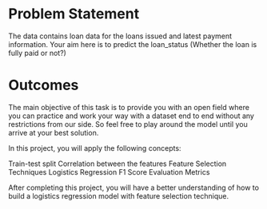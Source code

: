 # Problem Statement

The data contains loan data for the loans issued and latest payment information. Your aim here is to predict the loan_status (Whether the loan is fully paid or not?)

# Outcomes

The main objective of this task is to provide you with an open field where you can practice and work your way with a dataset end to end without any restrictions from our side. So feel free to play around the model until you arrive at your best solution.

In this project, you will apply the following concepts:

Train-test split
Correlation between the features
Feature Selection Techniques
Logistics Regression
F1 Score Evaluation Metrics


After completing this project, you will have a better understanding of how to build a logistics regression model with feature selection technique.
